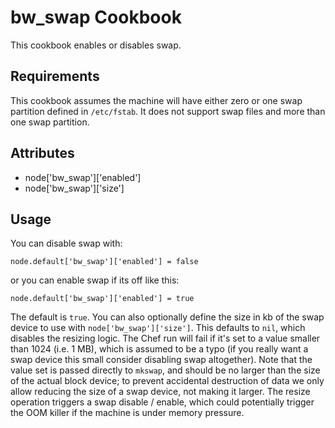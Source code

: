 bw_swap Cookbook
====================
This cookbook enables or disables swap.

Requirements
------------
This cookbook assumes the machine will have either zero or one swap partition
defined in `/etc/fstab`. It does not support swap files and more than one swap 
partition. 

Attributes
----------
* node['bw_swap']['enabled']
* node['bw_swap']['size']

Usage
-----
You can disable swap with:

    node.default['bw_swap']['enabled'] = false

or you can enable swap if its off like this:

    node.default['bw_swap']['enabled'] = true

The default is `true`. You can also optionally define the size in kb of the
swap device to use with `node['bw_swap']['size']`. This defaults to `nil`,
which disables the resizing logic. The Chef run will fail if it's set to a value
smaller than 1024 (i.e. 1 MB), which is assumed to be a typo (if you really
want a swap device this small consider disabling swap altogether). Note that
the value set is passed directly to `mkswap`, and should be no larger than the
size of the actual block device; to prevent accidental destruction of data we
only allow reducing the size of a swap device, not making it larger. The resize
operation triggers a swap disable / enable, which could potentially trigger the
OOM killer if the machine is under memory pressure.
